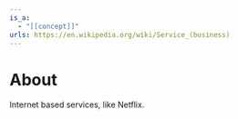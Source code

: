```yaml
---
is_a:
  - "[[concept]]"
urls: https://en.wikipedia.org/wiki/Service_(business)
---
```


# About
Internet based services, like Netflix.
